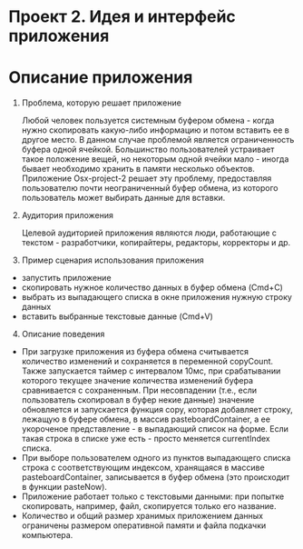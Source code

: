 Проект 2. Идея и интерфейс приложения
=====================================

Описание приложения
===================

1.  Проблема, которую решает приложение

    Любой человек пользуется системным буфером обмена - когда нужно скопировать
    какую-либо информацию и потом вставить ее в другое место. В данном случае
    проблемой является ограниченность буфера одной ячейкой. Большинство
    пользователей устраивает такое положение вещей, но некоторым одной ячейки
    мало - иногда бывает необходимо хранить в памяти несколько объектов.
    Приложение Osx-project-2 решает эту проблему, предоставляя пользователю
    почти неограниченный буфер обмена, из которого пользователь может выбирать
    данные для вставки.

2.  Аудитория приложения

    Целевой аудиторией приложения являются люди, работающие с текстом -
    разработчики, копирайтеры, редакторы, корректоры и др.
3.  Пример сценария использования приложения

* запустить приложение	
* скопировать нужное количество данных в буфер обмена (Cmd+C)
* выбрать из выпадающего списка в окне приложения нужную строку данных
* вставить выбранные текстовые данные (Cmd+V)

4. Описание поведения 

* При загрузке приложения из буфера обмена считывается количество изменений и сохраняется в переменной copyCount. Также запускается таймер с интервалом 10мс, при срабатывании которого текущее значение количества изменений буфера сравнивается с сохраненным. При несовпадении (т.е., если пользователь скопировал в буфер некие данные) значение обновляется и запускается функция copy, которая добавляет строку, лежащую в буфере обмена, в массив pasteboardContainer, а ее укороченое представление - в выпадающий список на форме. Если такая строка в списке уже есть - просто меняется currentIndex списка. 
* При выборе пользователем одного из пунктов выпадающего списка строка с соответствующим индексом, хранящаяся в массиве pasteboardContainer, записывается в буфер обмена (это происходит в функции pasteNow). 
* Приложение работает только с текстовыми данными: при попытке скопировать, например, файл, скопируется только его название. 
* Количество и общий размер хранимых приложением данных ограничены размером оперативной памяти и файла подкачки компьютера.
